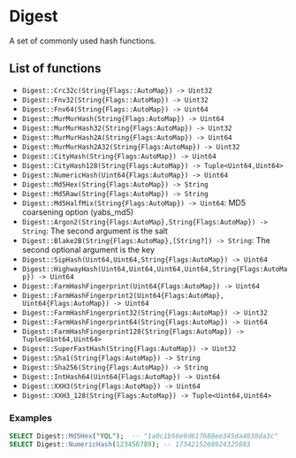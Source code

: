 # Digest

A set of commonly used hash functions.

## List of functions

* ```Digest::Crc32c(String{Flags::AutoMap}) -> Uint32```
* ```Digest::Fnv32(String{Flags::AutoMap}) -> Uint32```
* ```Digest::Fnv64(String{Flags::AutoMap}) -> Uint64```
* ```Digest::MurMurHash(String{Flags:AutoMap}) -> Uint64```
* ```Digest::MurMurHash32(String{Flags:AutoMap}) -> Uint32```
* ```Digest::MurMurHash2A(String{Flags:AutoMap}) -> Uint64```
* ```Digest::MurMurHash2A32(String{Flags:AutoMap}) -> Uint32```
* ```Digest::CityHash(String{Flags:AutoMap}) -> Uint64```
* ```Digest::CityHash128(String{Flags:AutoMap}) -> Tuple<Uint64,Uint64>```
* ```Digest::NumericHash(Uint64{Flags:AutoMap}) -> Uint64```
* ```Digest::Md5Hex(String{Flags:AutoMap}) -> String```
* ```Digest::Md5Raw(String{Flags:AutoMap}) -> String```
* ```Digest::Md5HalfMix(String{Flags:AutoMap}) -> Uint64```: MD5 coarsening option (yabs_md5)
* ```Digest::Argon2(String{Flags:AutoMap},String{Flags:AutoMap}) -> String```: The second argument is the salt
* ```Digest::Blake2B(String{Flags:AutoMap},[String?]) -> String```: The second optional argument is the key
* ```Digest::SipHash(Uint64,Uint64,String{Flags:AutoMap}) -> Uint64```
* ```Digest::HighwayHash(Uint64,Uint64,Uint64,Uint64,String{Flags:AutoMap}) -> Uint64```
* ```Digest::FarmHashFingerprint(Uint64{Flags:AutoMap}) -> Uint64```
* ```Digest::FarmHashFingerprint2(Uint64{Flags:AutoMap}, Uint64{Flags:AutoMap}) -> Uint64```
* ```Digest::FarmHashFingerprint32(String{Flags:AutoMap}) -> Uint32```
* ```Digest::FarmHashFingerprint64(String{Flags:AutoMap}) -> Uint64```
* ```Digest::FarmHashFingerprint128(String{Flags:AutoMap}) -> Tuple<Uint64,Uint64>```
* ```Digest::SuperFastHash(String{Flags:AutoMap}) -> Uint32```
* ```Digest::Sha1(String{Flags:AutoMap}) -> String```
* ```Digest::Sha256(String{Flags:AutoMap}) -> String```
* ```Digest::IntHash64(Uint64{Flags:AutoMap}) -> Uint64```
* ```Digest::XXH3(String{Flags:AutoMap}) -> Uint64```
* ```Digest::XXH3_128(String{Flags:AutoMap}) -> Tuple<Uint64,Uint64>```

### Examples

```sql
SELECT Digest::Md5Hex("YQL");  -- "1a0c1b56e9d617688ee345da4030da3c"
SELECT Digest::NumericHash(123456789); -- 1734215268924325803
```

